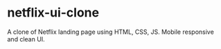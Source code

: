 # netflix-ui-clone
A clone of Netflix landing page using HTML, CSS, JS. Mobile responsive and clean UI.
